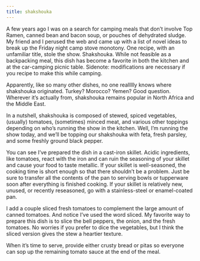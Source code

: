 ```yaml
---
title: shakshouka
---
```

A few years ago I was on a search for camping meals that don’t involve Top Ramen, canned bean and bacon soup, or pouches of dehydrated sludge. My friend and I perused the web and came up with a list of novel ideas to break up the Friday night camp stove monotony. One recipe, with an unfamiliar title, stole the show. Shakshouka. While not feasible as a backpacking meal, this dish has become a favorite in both the kitchen and at the car-camping picnic table. Sidenote: modifications are necessary if you recipe to make this while camping.

Apparently, like so many other dishes, no one reallllly knows where shakshouka originated. Turkey? Morocco? Yemen? Good question. Wherever it’s actually from, shakshouka remains popular in North Africa and the Middle East. 

In a nutshell, shakshouka is composed of stewed, spiced vegetables, (usually) tomatoes, (sometimes) minced meat, and various other toppings depending on who’s running the show in the kitchen. Well, I’m running the show today, and we’ll be topping our shakshouka with feta, fresh parsley, and some freshly ground black pepper.

You can see I’ve prepared the dish in a cast-iron skillet. Acidic ingredients, like tomatoes, react with the iron and can ruin the seasoning of your skillet and cause your food to taste metallic. If your skillet is well-seasoned, the cooking time is short enough so that there shouldn’t be a problem. Just be sure to transfer all the contents of the pan to serving bowls or tupperware soon after everything is finished cooking. If your skillet is relatively new, unused, or recently reseasoned, go with a stainless-steel or enamel-coated pan.

I add a couple sliced fresh tomatoes to complement the large amount of canned tomatoes. And notice I’ve used the word sliced. My favorite way to prepare this dish is to slice the bell peppers, the onion, and the fresh tomatoes. No worries if you prefer to dice the vegetables, but I think the sliced version gives the stew a heartier texture.

When it’s time to serve, provide either crusty bread or pitas so everyone can sop up the remaining tomato sauce at the end of the meal.

